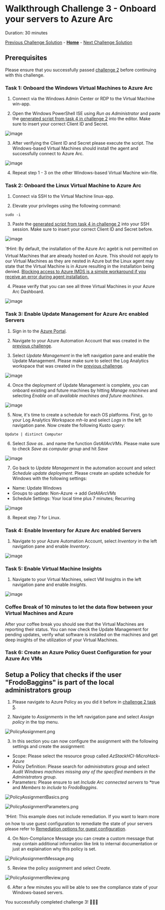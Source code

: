 # Walkthrough Challenge 3 - Onboard your servers to Azure Arc

Duration: 30 minutes

[Previous Challenge Solution](../challenge2/solution.md) - **[Home](../../Readme.md)** - [Next Challenge Solution](../challenge4/solution.md)

## Prerequisites

Please ensure that you successfully passed [challenge 2](../../Readme.md#challenge-2---management--control-plane-fundamentals-at-the-beginning) before continuing with this challenge.

### Task 1: Onboard the Windows Virtual Machines to Azure Arc

1. Connect via the Windows Admin Center or RDP to the Virtual Machine win-app.

2. Open the Windows PowerShell ISE using *Run as Administrator* and paste the [generated script from task 4 in challenge 2](../challenge2/solution.md#task-4-prepare-the-azure-arc-environment) into the editor. Make sure to insert your correct Client ID and Secret.

![image](./img/1_onboarding_script_win.png)

3. After verifying the Client ID and Secret please execute the script. The Windows-based Virtual Machines should install the agent and successfully connect to Azure Arc. 

![image](./img/2_onboarding_success.png)

4. Repeat step 1 - 3 on the other Windows-based Virtual Machine win-file. 

### Task 2: Onboard the Linux Virtual Machine to Azure Arc

1. Connect via SSH to the Virtual Machine linux-app.

2. Elevate your privileges using the following command:

```
sudo -i
```

3. Paste the [generated script from task 4 in challenge 2](../challenge2/solution.md#task-4-prepare-the-azure-arc-environment) into your SSH session. Make sure to insert your correct Client ID and Secret before.

![image](./img/3_onboarding_success_linux.png)

`❗Hint: By default, the installation of the Azure Arc agebt is not permitted on Virtual Machines that are already hosted on Azure. This should not apply to our Virtual Machines as they are nested in Azure but the Linux agent may state that the Virtual Machine is in Azure resulting in the installation being denied. [Blocking access to Azure IMDS is a simple workaround if you receive an error during agent installation.](https://docs.microsoft.com/en-us/azure/azure-arc/servers/plan-evaluate-on-azure-virtual-machine#reconfigure-azure-vm)

4. Please verify that you can see all three Virtual Machines in your Azure Arc Dashboard.

![image](./img/3_onboarding_success_dashboard.png)

### Task 3: Enable Update Management for Azure Arc enabled Servers

1. Sign in to the [Azure Portal](https://portal.azure.com/).

2. Navigate to your Azure Automation Account that was created in the [previous challenge](../challenge2/solution.md#task-1-create-necessary-azure-resources).

3. Select *Update Management* in the left navigation pane and enable the Update Management. Please make sure to select the Log Analytics workspace that was created in the [previous challenge](../challenge2/solution.md#task-2-create-necessary-azure-resources). 

![image](./img/4_enable_update_mgmt.png)

4. Once the deployment of Update Management is complete, you can onboard existing and future machines by hitting *Manage machines* and selecting *Enable on all available machines and future machines*.

![image](./img/5_manage_machines.png)

5. Now, it's time to create a schedule for each OS platforms. First, go to your Log Analytics Workspace *mh-la* and select *Logs* in the left navigation pane. Now create the following Kusto query:

```
Update | distinct Computer
```

6. Select *Save as..* and name the function *GetAllArcVMs*. Please make sure to check *Save as computer group* and hit *Save*

![image](./img/6_create_function.png)

7. Go back to *Update Management* in the automation account and select *Schedule update deployment*. Please create an update schedule for Windows with the following settings:

- Name: Update Windows
- Groups to update: Non-Azure -> add *GetAllArcVMs*
- Schedule Settings: Your local time plus 7 minutes; Recurring

![image](./img/7_schedule.png)

8. Repeat step 7 for Linux.

### Task 4: Enable Inventory for Azure Arc enabled Servers

1. Navigate to your Azure Automation Account, select *Inventory* in the left navigation pane and enable *Inventory*.

![image](./img/8_enable_inventory.png)


### Task 5: Enable Virtual Machine Insights

1. Navigate to your Virtual Machines, select VM Insights in the left navigation pane and enable *Insights*.

![image](./img/9_Enable_VM_Insights.png)


### Coffee Break of 10 minutes to let the data flow between your Virtual Machines and Azure

After your coffee break you should see that the Virtual Machines are reporting their status. You can now check the Update Management for pending updates, verify what software is installed on the machines and get deep insights of the utilization of your Virtual Machines. 

### Task 6: Create an Azure Policy Guest Configuration for your Azure Arc VMs

## Setup a Policy that checks if the user "FrodoBaggins" is part of the local administrators group


1. Please navigate to Azure Policy as you did it before in [challenge 2 task 5](../challenge2/solution.md#task-5-assign-azure-policy-initiative-to-your-azure-arc-resource-group).

2. Navigate to *Assignments* in the left navigation pane and select *Assign policy* in the top menu.

![PolicyAssignment.png](./img/PolicyAssignment.png)

3. In this section you can now configure the assignment with the following settings and create the assignment:

- Scope: Please select the resource group called *AzStackHCI-MicroHack-Azure*
- Policy Definition: Please search for *administrators group* and select *Audit Windows machines missing any of the specified members in the Administrators group*.
- Parameters: Please ensure to set *Include Arc connected servers* to *true and *Members to include* to *FrodoBaggins*.

![PolicyAssignmentBasics.png](./img/PolicyAssignmentBasics.png)

![PolicyAssignmentParameters.png](./img/PolicyAssignmentParameters.png)

`❗Hint: This example does not include remediation. If you want to learn more on how to use guest configuration to remediate the state of your servers please refer to [Remediation options for guest configuration](https://docs.microsoft.com/en-us/azure/governance/policy/concepts/guest-configuration-policy-effects). 

4. On Non-Compliance Message you can create a custom message that may contain additional information like link to internal documentation or just an explaination why this policy is set.

![PolicyAssignmentMessage.png](./img/PolicyAssignmentMessage.png)

5. Review the policy assignment and select *Create*.

![PolicyAssignmentReview.png](./img/PolicyAssignmentReview.png)

6. After a few minutes you will be able to see the compliance state of your Windows-based servers.

You successfully completed challenge 3! 🚀🚀🚀
